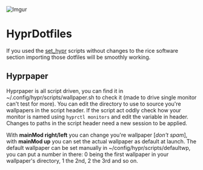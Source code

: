 ![Imgur](https://i.imgur.com/1UvZwxS.png)

# HyprDotfiles

If you used the [set_hypr](https://github.com/sickmitch/set_hyprland/blob/master/set_hypr.sh) scripts without changes to the rice software section importing those dotfiles will be smoothly working.

## Hyprpaper

Hyprpaper is all script driven, you can find it in ~/.config/hypr/scripts/wallpaper.sh to check it (made to drive single monitor can't test for more).
You can edit the directory to use to source you're wallpapers in the script header. If the script act oddly check how your monitor is named using `hyprctl monitors` and edit the variable in header. 
Changes to paths in the script header need a new session to be applied.

With **mainMod right/left** you can change you're wallpaper [*don't spam*], with **mainMod up** you can set the actual wallpaper as default at launch.
The default wallpaper can be set manually in ~/config/hypr/scripts/defaultwp, you can put a number in there: 0 being the first wallpaper in your wallpaper's directory, 1 the 2nd, 2 the 3rd and so on.
